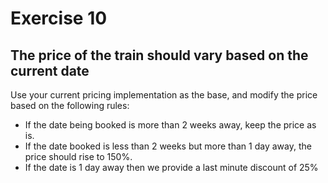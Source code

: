 # Exercise 10

## The price of the train should vary based on the current date

Use your current pricing implementation as the base, and modify the price based on the
following rules:

- If the date being booked is more than 2 weeks away, keep the price as is.
- If the date booked is less than 2 weeks but more than 1 day away, the price should rise to 150%.
- If the date is 1 day away then we provide a last minute discount of 25%
